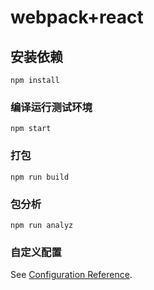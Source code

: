 # webpack+react

## 安装依赖
```
npm install
```

### 编译运行测试环境
```
npm start
```

### 打包
```
npm run build
```

### 包分析
```
npm run analyz
```

### 自定义配置
See [Configuration Reference](https://cli.vuejs.org/config/).

